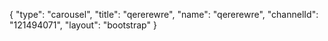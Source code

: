 {
    "type": "carousel",
    "title": "qererewre",
    "name": "qererewre",
    "channelId": "121494071",
    "layout": "bootstrap"
}